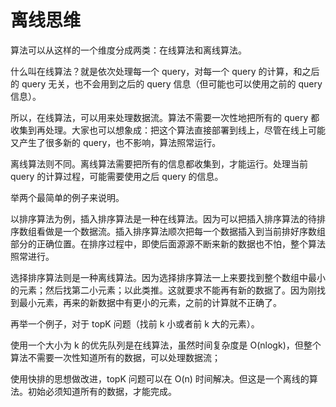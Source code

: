 # 离线思维

算法可以从这样的一个维度分成两类：在线算法和离线算法。


什么叫在线算法？就是依次处理每一个 query，对每一个 query 的计算，和之后的 query 无关，也不会用到之后的 query 信息（但可能也可以使用之前的 query 信息）。

所以，在线算法，可以用来处理数据流。算法不需要一次性地把所有的 query 都收集到再处理。大家也可以想象成：把这个算法直接部署到线上，尽管在线上可能又产生了很多新的 query，也不影响，算法照常运行。

离线算法则不同。离线算法需要把所有的信息都收集到，才能运行。处理当前 query 的计算过程，可能需要使用之后 query 的信息。

举两个最简单的例子来说明。

以排序算法为例，插入排序算法是一种在线算法。因为可以把插入排序算法的待排序数组看做是一个数据流。插入排序算法顺次把每一个数据插入到当前排好序数组部分的正确位置。在排序过程中，即使后面源源不断来新的数据也不怕，整个算法照常进行。

选择排序算法则是一种离线算法。因为选择排序算法一上来要找到整个数组中最小的元素；然后找第二小元素；以此类推。这就要求不能再有新的数据了。因为刚找到最小元素，再来的新数据中有更小的元素，之前的计算就不正确了。


再举一个例子，对于 topK 问题（找前 k 小或者前 k 大的元素）。

使用一个大小为 k 的优先队列是在线算法，虽然时间复杂度是 O(nlogk)，但整个算法不需要一次性知道所有的数据，可以处理数据流；

使用快排的思想做改进，topK 问题可以在 O(n) 时间解决。但这是一个离线的算法。初始必须知道所有的数据，才能完成。

